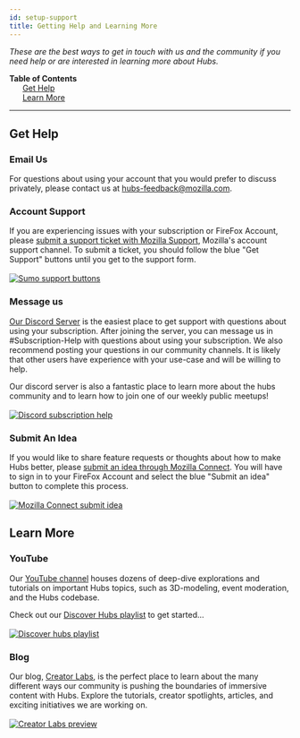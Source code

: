 ```yaml
---
id: setup-support
title: Getting Help and Learning More
---
```


_These are the best ways to get in touch with us and the community if you need help or are interested in learning more about Hubs._

**Table of Contents**\
&nbsp;&nbsp;&nbsp;&nbsp;&nbsp;&nbsp;[Get Help](#get-help)\
&nbsp;&nbsp;&nbsp;&nbsp;&nbsp;&nbsp;[Learn More](#learn-more)

---

## Get Help

### Email Us

For questions about using your account that you would prefer to discuss privately, please contact us at [hubs-feedback@mozilla.com](mailto:hubs-feedback@mozilla.com).

### Account Support

If you are experiencing issues with your subscription or FireFox Account, please [submit a support ticket with Mozilla Support](https://support.mozilla.org/en-US/products/hubs), Mozilla's account support channel. To submit a ticket, you should follow the blue "Get Support" buttons until you get to the support form.
<br></br>
[<img src="img/sumo-support.png" alt="Sumo support buttons">](https://support.mozilla.org/en-US/products/hubs)

### Message us

[Our Discord Server](https://discord.gg/hubs-498741086295031808) is the easiest place to get support with questions about using your subscription. After joining the server, you can message us in #Subscription-Help with questions about using your subscription. We also recommend posting your questions in our community channels. It is likely that other users have experience with your use-case and will be willing to help.

Our discord server is also a fantastic place to learn more about the hubs community and to learn how to join one of our weekly public meetups!
<br></br>
[<img src="img/discord-support.png" alt="Discord subscription help">](https://discord.gg/hubs-498741086295031808)

### Submit An Idea

If you would like to share feature requests or thoughts about how to make Hubs better, please [submit an idea through Mozilla Connect](https://connect.mozilla.org/t5/ideas/idb-p/ideas/label-name/hubs). You will have to sign in to your FireFox Account and select the blue "Submit an idea" button to complete this process.
<br></br>
[<img src="img/connect-button.png" alt="Mozilla Connect submit idea">](https://connect.mozilla.org/t5/ideas/idb-p/ideas/label-name/hubs)

## Learn More

### YouTube

Our [YouTube channel](https://youtube.com/@MozillaHubs) houses dozens of deep-dive explorations and tutorials on important Hubs topics, such as 3D-modeling, event moderation, and the Hubs codebase.

Check out our [Discover Hubs playlist](https://youtube.com/playlist?list=PLCxaiaRxTL6_V88JFYb6tOPkHCKjnH2BK) to get started...
<br></br>
[<img src="img/discover-hubs.png" alt="Discover hubs playlist">](https://youtube.com/playlist?list=PLCxaiaRxTL6_V88JFYb6tOPkHCKjnH2BK)

### Blog

Our blog, [Creator Labs](https://hubs.mozilla.com/labs/), is the perfect place to learn about the many different ways our community is pushing the boundaries of immersive content with Hubs. Explore the tutorials, creator spotlights, articles, and exciting initiatives we are working on.
<br></br>
[<img src="img/creator-labs.png" alt="Creator Labs preview">](https://hubs.mozilla.com/labs/)
